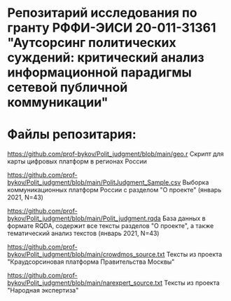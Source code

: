 # Репозитарий исследования по гранту РФФИ-ЭИСИ 20-011-31361 "Аутсорсинг политических суждений: критический анализ информационной парадигмы сетевой публичной коммуникации"

# Файлы репозитария:

https://github.com/prof-bykov/Polit_judgment/blob/main/geo.r Скрипт для карты цифровых платформ в регионах России

https://github.com/prof-bykov/Polit_judgment/blob/main/PolitJudgment_Sample.csv Выборка коммуникационных платформ России с разделом "О проекте" (январь 2021, N=43)

https://github.com/prof-bykov/Polit_judgment/blob/main/Polit_judgment.rqda База данных в формате RQDA, содержит все тексты разделов "О проекте", а также тематический анализ текстов (январь 2021, N=43)

https://github.com/prof-bykov/Polit_judgment/blob/main/crowdmos_source.txt Тексты из проекта "Краудсорсиновая платформа Правительства Москвы" 

https://github.com/prof-bykov/Polit_judgment/blob/main/narexpert_source.txt Тексты из проекта "Народная экспертиза"
